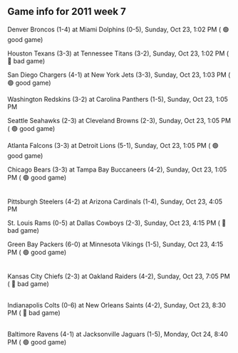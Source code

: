 ## Game info for 2011 week 7
Denver Broncos (1-4) at Miami Dolphins (0-5), Sunday, Oct 23, 1:02 PM (	:green_circle: good game)

Houston Texans (3-3) at Tennessee Titans (3-2), Sunday, Oct 23, 1:02 PM (	:red_circle: bad game)

San Diego Chargers (4-1) at New York Jets (3-3), Sunday, Oct 23, 1:03 PM (	:green_circle: good game)

Washington Redskins (3-2) at Carolina Panthers (1-5), Sunday, Oct 23, 1:05 PM

Seattle Seahawks (2-3) at Cleveland Browns (2-3), Sunday, Oct 23, 1:05 PM (	:green_circle: good game)

Atlanta Falcons (3-3) at Detroit Lions (5-1), Sunday, Oct 23, 1:05 PM (	:green_circle: good game)

Chicago Bears (3-3) at Tampa Bay Buccaneers (4-2), Sunday, Oct 23, 1:05 PM (	:green_circle: good game)

<br/>Pittsburgh Steelers (4-2) at Arizona Cardinals (1-4), Sunday, Oct 23, 4:05 PM

St. Louis Rams (0-5) at Dallas Cowboys (2-3), Sunday, Oct 23, 4:15 PM (	:red_circle: bad game)

Green Bay Packers (6-0) at Minnesota Vikings (1-5), Sunday, Oct 23, 4:15 PM (	:green_circle: good game)

<br/>Kansas City Chiefs (2-3) at Oakland Raiders (4-2), Sunday, Oct 23, 7:05 PM (	:red_circle: bad game)

<br/>Indianapolis Colts (0-6) at New Orleans Saints (4-2), Sunday, Oct 23, 8:30 PM (	:red_circle: bad game)

<br/>Baltimore Ravens (4-1) at Jacksonville Jaguars (1-5), Monday, Oct 24, 8:40 PM (	:green_circle: good game)

